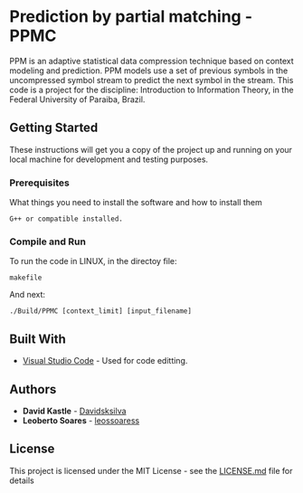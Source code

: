 # Prediction by partial matching - PPMC

PPM is an adaptive statistical data compression technique based on context 
modeling and prediction. PPM models use a set of previous symbols in the 
uncompressed symbol stream to predict the next symbol in the stream.
This code is a project for the discipline: Introduction to Information Theory, in the 
Federal University of Paraiba, Brazil.


## Getting Started

These instructions will get you a copy of the project up and running on your local machine for development and testing purposes.

### Prerequisites

What things you need to install the software and how to install them

```
G++ or compatible installed.
```

### Compile and Run

To run the code in LINUX, in the directoy file:

```
makefile
```

And next:

```
./Build/PPMC [context_limit] [input_filename]
```

## Built With

* [Visual Studio Code](https://code.visualstudio.com/) - Used for code editting.

## Authors

* **David Kastle** - [Davidsksilva](https://github.com/Davidsksilva)
* **Leoberto Soares** - [leossoaress](https://github.com/leossoaress)

## License

This project is licensed under the MIT License - see the [LICENSE.md](LICENSE.md) file for details